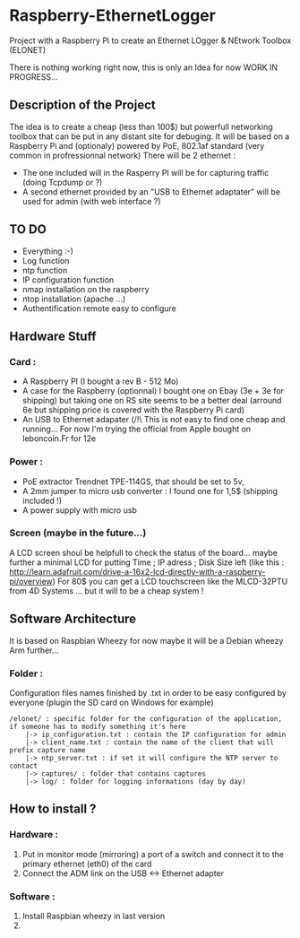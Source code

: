 Raspberry-EthernetLogger
========================

Project with a Raspberry Pi to create an Ethernet LOgger & NEtwork Toolbox (ELONET)

There is nothing working right now, this is only an Idea for now 
WORK IN PROGRESS...

## Description of the Project
The idea is to create a cheap (less than 100$) but powerfull networking toolbox that can be put in any distant site for debuging.
It will be based on a Raspberry Pi and (optionaly) powered by PoE, 802.1af standard (very common in profressionnal network)
There will be 2 ethernet :
* The one included will in the Rasperry PI will be for capturing traffic (doing Tcpdump or ?)
* A second ethernet provided by an "USB to Ethernet adaptater" will be used for admin (with web interface ?) 

## TO DO
* Everything :-)
* Log function
* ntp function
* IP configuration function
* nmap installation on the raspberry
* ntop installation (apache ...)
* Authentification remote easy to configure


## Hardware Stuff 
### Card :
* A Raspberry PI (I bought a rev B - 512 Mo)
* A case for the Raspberry (optionnal) I bought one on Ebay (3e + 3e for shipping) but taking one on RS site seems to be a better deal (arround 6e but shipping price is covered with the Raspberry Pi card) 
* An USB to Ethernet adapater (/!\ This is not easy to find one cheap and running... For now I'm trying the official from Apple bought on leboncoin.Fr for 12e

### Power :
* PoE extractor Trendnet TPE-114GS, that should be set to 5v,
* A 2mm jumper to micro usb converter : I found one for 1,5$ (shipping included !)
* A power supply with micro usb 

### Screen (maybe in the future...)
A LCD screen shoul be helpfull to check the status of the board... maybe further a minimal LCD for putting Time ; IP adress ; Disk Size left (like this : http://learn.adafruit.com/drive-a-16x2-lcd-directly-with-a-raspberry-pi/overview)
For 80$ you can get a LCD touchscreen like the ΜLCD-32PTU from 4D Systems ... but it will to be a cheap system !



## Software Architecture
It is based on Raspbian Wheezy for now maybe it will be a Debian wheezy Arm further...


### Folder :
Configuration files names finished by .txt in order to be easy configured by everyone (plugin the SD card on Windows for example)
   
    /elonet/ : specific folder for the configuration of the application, if someone has to modify something it's here
        |-> ip_configuration.txt : contain the IP configuration for admin
        |-> client_name.txt : contain the name of the client that will prefix capture name
        |-> ntp_server.txt : if set it will configure the NTP server to contact
        |-> captures/ : folder that contains captures
        |-> log/ : folder for logging informations (day by day)
        
        
## How to install ?
### Hardware : 
1. Put in monitor mode (mirroring) a port of a switch and connect it to the primary ethernet (eth0) of the card
2. Connect the ADM link on the USB <-> Ethernet adapter

### Software :
1. Install Raspbian wheezy in last version
2. 
